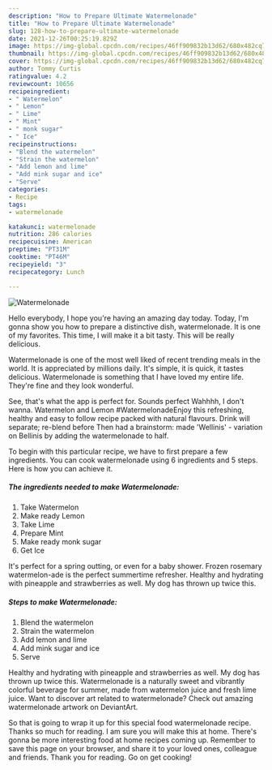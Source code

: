 ```yaml
---
description: "How to Prepare Ultimate Watermelonade"
title: "How to Prepare Ultimate Watermelonade"
slug: 128-how-to-prepare-ultimate-watermelonade
date: 2021-12-26T00:25:19.829Z
image: https://img-global.cpcdn.com/recipes/46ff909832b13d62/680x482cq70/watermelonade-recipe-main-photo.jpg
thumbnail: https://img-global.cpcdn.com/recipes/46ff909832b13d62/680x482cq70/watermelonade-recipe-main-photo.jpg
cover: https://img-global.cpcdn.com/recipes/46ff909832b13d62/680x482cq70/watermelonade-recipe-main-photo.jpg
author: Tommy Curtis
ratingvalue: 4.2
reviewcount: 10656
recipeingredient:
- " Watermelon"
- " Lemon"
- " Lime"
- " Mint"
- " monk sugar"
- " Ice"
recipeinstructions:
- "Blend the watermelon"
- "Strain the watermelon"
- "Add lemon and lime"
- "Add mink sugar and ice"
- "Serve"
categories:
- Recipe
tags:
- watermelonade

katakunci: watermelonade 
nutrition: 286 calories
recipecuisine: American
preptime: "PT31M"
cooktime: "PT46M"
recipeyield: "3"
recipecategory: Lunch

---
```



![Watermelonade](https://img-global.cpcdn.com/recipes/46ff909832b13d62/680x482cq70/watermelonade-recipe-main-photo.jpg)

Hello everybody, I hope you're having an amazing day today. Today, I'm gonna show you how to prepare a distinctive dish, watermelonade. It is one of my favorites. This time, I will make it a bit tasty. This will be really delicious.

Watermelonade is one of the most well liked of recent trending meals in the world. It is appreciated by millions daily. It's simple, it is quick, it tastes delicious. Watermelonade is something that I have loved my entire life. They're fine and they look wonderful.

See, that&#39;s what the app is perfect for. Sounds perfect Wahhhh, I don&#39;t wanna. Watermelon and Lemon #WatermelonadeEnjoy this refreshing, healthy and easy to follow recipe packed with natural flavours. Drink will separate; re-blend before Then had a brainstorm: made &#39;Wellinis&#39; - variation on Bellinis by adding the watermelonade to half.


To begin with this particular recipe, we have to first prepare a few ingredients. You can cook watermelonade using 6 ingredients and 5 steps. Here is how you can achieve it.

<!--inarticleads1-->

##### The ingredients needed to make Watermelonade:

1. Take  Watermelon
1. Make ready  Lemon
1. Take  Lime
1. Prepare  Mint
1. Make ready  monk sugar
1. Get  Ice


It&#39;s perfect for a spring outting, or even for a baby shower. Frozen rosemary watermelon-ade is the perfect summertime refresher. Healthy and hydrating with pineapple and strawberries as well. My dog has thrown up twice this. 

<!--inarticleads2-->

##### Steps to make Watermelonade:

1. Blend the watermelon
1. Strain the watermelon
1. Add lemon and lime
1. Add mink sugar and ice
1. Serve


Healthy and hydrating with pineapple and strawberries as well. My dog has thrown up twice this. Watermelonade is a naturally sweet and vibrantly colorful beverage for summer, made from watermelon juice and fresh lime juice. Want to discover art related to watermelonade? Check out amazing watermelonade artwork on DeviantArt. 

So that is going to wrap it up for this special food watermelonade recipe. Thanks so much for reading. I am sure you will make this at home. There's gonna be more interesting food at home recipes coming up. Remember to save this page on your browser, and share it to your loved ones, colleague and friends. Thank you for reading. Go on get cooking!
